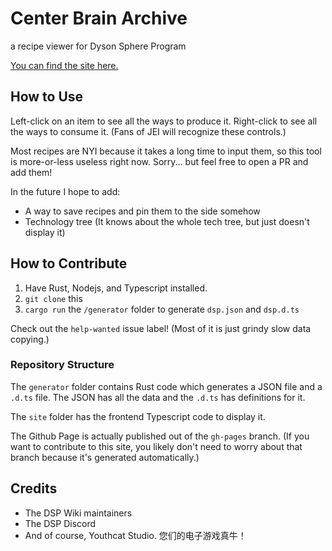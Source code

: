 # Center Brain Archive

a recipe viewer for Dyson Sphere Program

[You can find the site here.](https://gamma-delta.github.io/center-brain-archive/)

## How to Use

Left-click on an item to see all the ways to produce it. Right-click to see all the ways to consume it.
(Fans of JEI will recognize these controls.)

Most recipes are NYI because it takes a long time to input them, so this tool is more-or-less useless right now.
Sorry... but feel free to open a PR and add them!

In the future I hope to add:

- A way to save recipes and pin them to the side somehow
- Technology tree (It knows about the whole tech tree, but just doesn't display it)

## How to Contribute

1) Have Rust, Nodejs, and Typescript installed.
2) `git clone` this
3) `cargo run` the `/generator` folder to generate `dsp.json` and `dsp.d.ts`

Check out the `help-wanted` issue label! (Most of it is just grindy slow data copying.)

### Repository Structure

The `generator` folder contains Rust code which generates a JSON file and a `.d.ts` file.
The JSON has all the data and the `.d.ts` has definitions for it.

The `site` folder has the frontend Typescript code to display it.

The Github Page is actually published out of the `gh-pages` branch. (If you want to contribute to this site,
you likely don't need to worry about that branch because it's generated automatically.)

## Credits

- The DSP Wiki maintainers
- The DSP Discord
- And of course, Youthcat Studio. 您们的电子游戏真牛！

